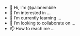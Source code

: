 - 👋 Hi, I’m @palanembile
- 👀 I’m interested in ...
- 🌱 I’m currently learning ...
- 💞️ I’m looking to collaborate on ...
- 📫 How to reach me ...

<!---
palanembile/palanembile is a ✨ special ✨ repository because its `README.md` (this file) appears on your GitHub profile.
You can click the Preview link to take a look at your changes.
--->

